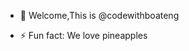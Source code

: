 - 👋 Welcome,This is @codewithboateng

- ⚡ Fun fact: We love pineapples

<!---
codewithboateng/codewithboateng is a ✨ special ✨ repository because its `README.md` (this file) appears on your GitHub profile.
You can click the Preview link to take a look at your changes.
--->
